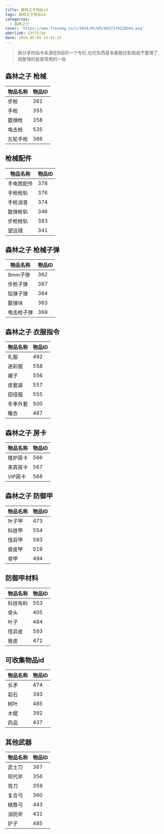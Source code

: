 ```yaml
---
title: 森林之子物品id
tags: 森林之子物品id
categories:
  - 森林之子
cover: 'https://www.freeimg.cn/i/2024/05/05/66372701203da.png'
abbrlink: 43ff57ab
date: 2024-05-05 14:41:22
---
```

> 我分享的指令来源在B站的一个专栏,吃的东西基本都能捡到我就不整理了,我整理的是我常用的一些

## 森林之子 枪械

| 物品名称 | 物品ID |
| --- | --- |
| 步枪 | 361 |
| 手枪 | 355 |
| 散弹枪 | 358 |
| 电击枪 | 535 |
| 左轮手枪 | 386 |

## 枪械配件

| 物品名称 | 物品ID |
| --- | --- |
| 手电筒配件 | 378 |
| 手枪枪轨 | 376 |
| 手枪消音 | 374 |
| 散弹枪轨 | 346 |
| 步枪枪轨 | 383 |
| 望远镜 | 341 |

## 森林之子 枪械子弹

| 物品名称 | 物品ID |
| --- | --- |
| 9mm子弹 | 362 |
| 步枪子弹 | 387 |
| 铅弹子弹 | 364 |
| 散弹块 | 363 |
| 电击枪子弹 | 369 |


## 森林之子 衣服指令

| 物品名称 | 物品ID |
| --- | --- |
| 礼服 | 492 |
| 迷彩服 | 558 |
| 裙子 | 556 |
| 皮套装 | 557 |
| 田径服 | 555 |
| 冬季外套 | 500 |
| 睡衣 | 487 |

## 森林之子 房卡

| 物品名称 | 物品ID |
| --- | --- |
| 维护房卡 | 566 |
| 来宾房卡 | 567 |
| VIP房卡 | 568 |


## 森林之子 防御甲

| 物品名称 | 物品ID |
| --- | --- |
| 叶子甲 | 473 |
| 科技甲 | 554 |
| 怪异甲 | 593 |
| 兽皮甲 | 519 |
| 骨甲   | 494 |

## 防御甲材料

| 物品名称 | 物品ID |   
| --- | --- |
| 科技布料 | 553 |
| 骨头 | 405 |
| 叶子 | 484 |
| 怪异皮 | 593 |
| 兽皮 | 472 |

## 可收集物品id

| 物品名称 | 物品ID |
| --- | --- |
| 长矛 | 474 |
| 岩石 | 393 |
| 树叶 | 485 |
| 木棍 | 392 |
| 药品 | 437 |

## 其他武器

| 物品名称 | 物品ID |   
| --- | --- |   
| 武士刀 | 367 |   
| 现代斧 | 356 |   
| 弯刀 | 359 |
| 复合弓 | 360 |
| 精致弓 | 443 |
| 消防斧 | 431 |
| 铲子 | 485 |